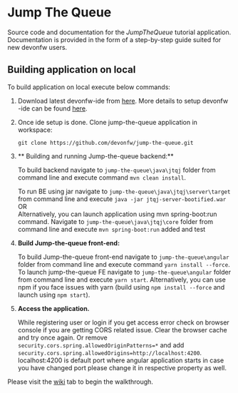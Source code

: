 # Jump The Queue

Source code and documentation for the _JumpTheQueue_ tutorial application.  
Documentation is provided in the form of a step-by-step guide suited for new devonfw users.

## **Building application on local**

To build application on local execute below commands:

1. Download latest devonfw-ide from [here](https://repository.sonatype.org/service/local/artifact/maven/redirect?r=central-proxy&g=com.devonfw.tools.ide&a=devonfw-ide-scripts&v=LATEST&p=tar.gz). More details to setup devonfw -ide can be found [here](https://devonfw.com/website/pages/docs/setup.asciidoc.html).

2. Once ide setup is done. Clone jump-the-queue application in workspace:
   
      `git clone https://github.com/devonfw/jump-the-queue.git`
      
3. ** Building and running Jump-the-queue backend:**

    To build backend navigate to `jump-the-queue\java\jtqj` folder from command line and execute command `mvn clean install`.
    
    To run BE using jar navigate to `jump-the-queue\java\jtqj\server\target` from command line and execute `java -jar jtqj-server-bootified.war` <br/>
    OR</br>
    Alternatively, you can launch application using mvn spring-boot:run command. Navigate to `jump-the-queue\java\jtqj\core` folder from command line and execute `mvn spring-boot:run`
 added and test    
4.  **Build Jump-the-queue front-end:**
    
    To build Jump-the-queue front-end navigate to `jump-the-queue\angular` folder from command line and execute command `yarn install --force`.
    To launch jump-the-queue FE navigate to `jump-the-queue\angular` folder from command line and execute `yarn start`.
	Alternatively, you can use npm if you face issues with yarn (build using `npm install --force` and launch using `npm start`).
    
5.  **Access the application.**

    While registering user or login if you get access error check on browser console if you are getting CORS related issue. Clear the browser cache and try once again. Or    remove `security.cors.spring.allowedOriginPatterns=*` and add `security.cors.spring.allowedOrigins=http://localhost:4200`. localhost:4200 is default port where angular application starts in case you have changed port please change it in respective property as well.
    

Please visit the [wiki](https://github.com/devonfw/devonfw-tutorial-sources/wiki) tab to begin the walkthrough.
